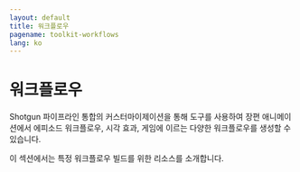 ```yaml
---
layout: default
title: 워크플로우
pagename: toolkit-workflows
lang: ko
---
```


# 워크플로우

Shotgun 파이프라인 통합의 커스터마이제이션을 통해 도구를 사용하여 장편 애니메이션에서 에피소드 워크플로우, 시각 효과, 게임에 이르는 다양한 워크플로우를 생성할 수 있습니다.

이 섹션에서는 특정 워크플로우 빌드를 위한 리소스를 소개합니다.
